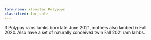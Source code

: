 ```yaml
---
farm_name: Klooster Polypays
classified: for_sale
---
```


3 Polypay rams lambs born late June 2021, mothers also lambed in Fall 2020. Also have a set of naturally conceived twin Fall 2021 ram lambs. 
